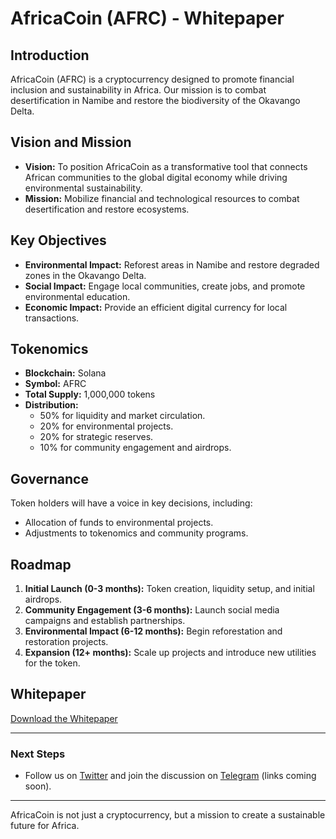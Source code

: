 
# AfricaCoin (AFRC) - Whitepaper

## Introduction
AfricaCoin (AFRC) is a cryptocurrency designed to promote financial inclusion and sustainability in Africa. Our mission is to combat desertification in Namibe and restore the biodiversity of the Okavango Delta.

## Vision and Mission
- **Vision:** To position AfricaCoin as a transformative tool that connects African communities to the global digital economy while driving environmental sustainability.
- **Mission:** Mobilize financial and technological resources to combat desertification and restore ecosystems.

## Key Objectives
- **Environmental Impact:** Reforest areas in Namibe and restore degraded zones in the Okavango Delta.
- **Social Impact:** Engage local communities, create jobs, and promote environmental education.
- **Economic Impact:** Provide an efficient digital currency for local transactions.

## Tokenomics
- **Blockchain:** Solana
- **Symbol:** AFRC
- **Total Supply:** 1,000,000 tokens
- **Distribution:**
  - 50% for liquidity and market circulation.
  - 20% for environmental projects.
  - 20% for strategic reserves.
  - 10% for community engagement and airdrops.

## Governance
Token holders will have a voice in key decisions, including:
- Allocation of funds to environmental projects.
- Adjustments to tokenomics and community programs.

## Roadmap
1. **Initial Launch (0-3 months):** Token creation, liquidity setup, and initial airdrops.
2. **Community Engagement (3-6 months):** Launch social media campaigns and establish partnerships.
3. **Environmental Impact (6-12 months):** Begin reforestation and restoration projects.
4. **Expansion (12+ months):** Scale up projects and introduce new utilities for the token.

## Whitepaper
[Download the Whitepaper](https://drive.google.com/file/d/1Xq9-PVrEU2mW0LQ25-C1mLcQrcJopBiV/view?usp=share_link)

---

### **Next Steps**
- Follow us on [Twitter](#) and join the discussion on [Telegram](#) (links coming soon).

---

AfricaCoin is not just a cryptocurrency, but a mission to create a sustainable future for Africa.
